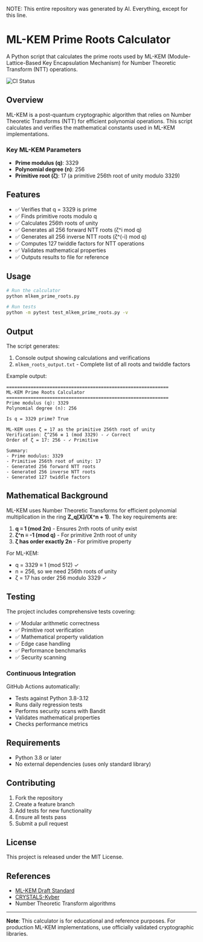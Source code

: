 NOTE: This entire repository was generated by AI. Everything, except for this line.

# ML-KEM Prime Roots Calculator

A Python script that calculates the prime roots used by ML-KEM (Module-Lattice-Based Key Encapsulation Mechanism) for Number Theoretic Transform (NTT) operations.

![CI Status](https://github.com/kriskwiatkowski/mlkem-prime-roots/actions/workflows/ci.yml/badge.svg)

## Overview

ML-KEM is a post-quantum cryptographic algorithm that relies on Number Theoretic Transforms (NTT) for efficient polynomial operations. This script calculates and verifies the mathematical constants used in ML-KEM implementations.

### Key ML-KEM Parameters

- **Prime modulus (q)**: 3329
- **Polynomial degree (n)**: 256  
- **Primitive root (ζ)**: 17 (a primitive 256th root of unity modulo 3329)

## Features

- ✅ Verifies that q = 3329 is prime
- ✅ Finds primitive roots modulo q
- ✅ Calculates 256th roots of unity
- ✅ Generates all 256 forward NTT roots (ζ^i mod q)
- ✅ Generates all 256 inverse NTT roots (ζ^(-i) mod q)  
- ✅ Computes 127 twiddle factors for NTT operations
- ✅ Validates mathematical properties
- ✅ Outputs results to file for reference

## Usage

```bash
# Run the calculator
python mlkem_prime_roots.py

# Run tests
python -m pytest test_mlkem_prime_roots.py -v
```

## Output

The script generates:
1. Console output showing calculations and verifications
2. `mlkem_roots_output.txt` - Complete list of all roots and twiddle factors

Example output:
```
============================================================
ML-KEM Prime Roots Calculator
============================================================
Prime modulus (q): 3329
Polynomial degree (n): 256

Is q = 3329 prime? True

ML-KEM uses ζ = 17 as the primitive 256th root of unity
Verification: ζ^256 ≡ 1 (mod 3329) - ✓ Correct
Order of ζ = 17: 256 - ✓ Primitive

Summary:
- Prime modulus: 3329
- Primitive 256th root of unity: 17
- Generated 256 forward NTT roots
- Generated 256 inverse NTT roots
- Generated 127 twiddle factors
```

## Mathematical Background

ML-KEM uses Number Theoretic Transforms for efficient polynomial multiplication in the ring **Z_q[X]/(X^n + 1)**. The key requirements are:

1. **q ≡ 1 (mod 2n)** - Ensures 2nth roots of unity exist
2. **ζ^n ≡ -1 (mod q)** - For primitive 2nth root of unity
3. **ζ has order exactly 2n** - For primitive property

For ML-KEM:
- q = 3329 ≡ 1 (mod 512) ✓
- n = 256, so we need 256th roots of unity
- ζ = 17 has order 256 modulo 3329 ✓

## Testing

The project includes comprehensive tests covering:

- ✅ Modular arithmetic correctness
- ✅ Primitive root verification  
- ✅ Mathematical property validation
- ✅ Edge case handling
- ✅ Performance benchmarks
- ✅ Security scanning

### Continuous Integration

GitHub Actions automatically:
- Tests against Python 3.8-3.12
- Runs daily regression tests
- Performs security scans with Bandit
- Validates mathematical properties
- Checks performance metrics

## Requirements

- Python 3.8 or later
- No external dependencies (uses only standard library)

## Contributing

1. Fork the repository
2. Create a feature branch
3. Add tests for new functionality
4. Ensure all tests pass
5. Submit a pull request

## License

This project is released under the MIT License.

## References

- [ML-KEM Draft Standard](https://csrc.nist.gov/Projects/post-quantum-cryptography/post-quantum-cryptography-standardization/Module-Lattice-Based-Key-Encapsulation-Mechanism-Standard)
- [CRYSTALS-Kyber](https://pq-crystals.org/kyber/)
- Number Theoretic Transform algorithms

---

**Note**: This calculator is for educational and reference purposes. For production ML-KEM implementations, use officially validated cryptographic libraries.
